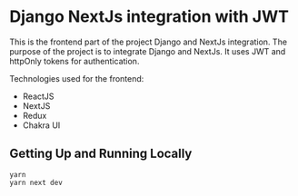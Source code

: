 # Django NextJs integration with JWT
This is the frontend part of the project Django and NextJs integration.
The purpose of the project is to integrate Django and NextJs. It uses JWT and httpOnly tokens for authentication.

Technologies used for the frontend:
- ReactJS
- NextJS
- Redux
- Chakra UI

## Getting Up and Running Locally

```shell
yarn
yarn next dev
```